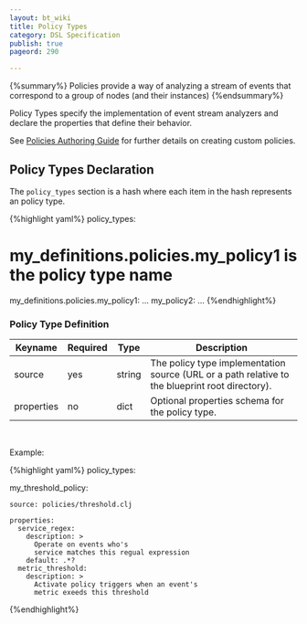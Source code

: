 ```yaml
---
layout: bt_wiki
title: Policy Types
category: DSL Specification
publish: true
pageord: 290

---
```

{%summary%}
Policies provide a way of analyzing a stream of events that correspond to a group of nodes (and their instances)
{%endsummary%}

Policy Types specify the implementation of event stream analyzers and declare the properties that define their behavior.

See [Policies Authoring Guide](guide-authoring-policies.html) for further details on creating custom policies.

## Policy Types Declaration

The `policy_types` section is a hash where each item in the hash represents an policy type.

{%highlight yaml%}
policy_types:
  # my_definitions.policies.my_policy1 is the policy type name
  my_definitions.policies.my_policy1:
    ...
  my_policy2:
    ...
{%endhighlight%}


### Policy Type Definition

Keyname     | Required | Type        | Description
----------- | -------- | ----        | -----------
source      | yes      | string      | The policy type implementation source (URL or a path relative to the blueprint root directory).
properties  | no       | dict        | Optional properties schema for the policy type.


<br>


Example:

{%highlight yaml%}
policy_types:

  my_threshold_policy:

    source: policies/threshold.clj

    properties:
      service_regex:
        description: >
          Operate on events who's
          service matches this regual expression
        default: .*?
      metric_threshold:
        description: >
          Activate policy triggers when an event's
          metric exeeds this threshold


{%endhighlight%}

